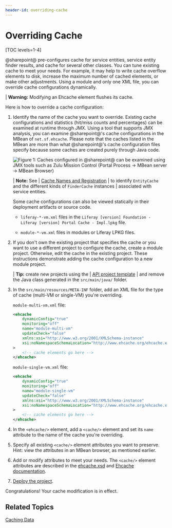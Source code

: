 ```yaml
---
header-id: overriding-cache
---
```


# Overriding Cache

[TOC levels=1-4]

@sharepoint@ pre-configures cache for service entities, service entity finder
results, and cache for several other classes. You can tune existing cache to meet
your needs. For example, it may help to write cache overflow elements to disk,
increase the maximum number of cached elements, or make other adjustments. Using
a module and only one XML file, you can override cache configurations
dynamically. 

| **Warning:** Modifying an Ehcache element flushes its cache. 

Here is how to override a cache configuration: 

1.  Identify the name of the cache you want to override. Existing cache 
    configurations and statistics (hit/miss counts and percentages) can be
    examined at runtime through JMX. Using a tool that supports JMX analysis,
    you can examine @sharepoint@'s cache configurations in the MBean of
    `net.sf.ehcache`. Please note that the caches listed in the MBean are more
    than what @sharepoint@'s cache configuration files specify because some caches
    are created purely through Java code.

    ![Figure 1: Caches configured in @sharepoint@ can be examined using JMX tools such as Zulu Mission Control  \(Portal Process &rarr; MBean server  &rarr; MBean Browser\)](../../images/zulu-mission-control.png)

    | **Note:** See
    | [Cache Names and Registration](/docs/7-2/frameworks/-/knowledge_base/f/cache-configuration#cache-names-and-registration)
    | to identify `EntityCache` and the different kinds of `FinderCache` instances 
    | associated with service entities. 

    Some cache configurations can also be viewed statically in their deployment
    artifacts or source code.

    -   `liferay-*-vm.xml` files in the
        `Liferay [version] Foundation - Liferay [version] Portal Cache - Impl.lpkg` file.

    -   `module-*-vm.xml` files in modules or Liferay LPKG files.

2.  If you don't own the existing project that specifies the cache or you want 
    to use a different project to configure the cache, create a module project.
    Otherwise, edit the cache in the existing project. These instructions
    demonstrate adding the cache configuration to a new module project. 

    | **Tip:** create new projects using the
    | [API project template](/docs/7-2/reference/-/knowledge_base/r/api-template)
    | and remove the Java class generated in the `src/main/java/` folder.

3.  In the `src/main/resources/META-INF` folder, add an XML file for the type of
    cache (multi-VM or single-VM) you're overriding.

    `module-multi-vm.xml` file:

    ```xml
    <ehcache
        dynamicConfig="true"
        monitoring="off"
        name="module-multi-vm"
        updateCheck="false"
        xmlns:xsi="http://www.w3.org/2001/XMLSchema-instance"
        xsi:noNamespaceSchemaLocation="http://www.ehcache.org/ehcache.xsd"
    >
        <!-- cache elements go here -->
    </ehcache>
    ```

    `module-single-vm.xml` file:

    ```xml
    <ehcache
        dynamicConfig="true"
        monitoring="off"
        name="module-single-vm"
        updateCheck="false"
        xmlns:xsi="http://www.w3.org/2001/XMLSchema-instance"
        xsi:noNamespaceSchemaLocation="http://www.ehcache.org/ehcache.xsd"
    >
        <!-- cache elements go here -->
    </ehcache>
    ```

4.  In the `<ehcache/>` element, add a `<cache/>` element and set its `name`
    attribute to the name of the cache you're overriding.

5.  Specify all existing `<cache/>` element attributes you want to preserve. 
    Hint: view the attributes in an MBean browser, as mentioned earlier. 

6.  Add or modify attributes to meet your needs. The `<cache/>` element 
    attributes are described in the
    [ehcache.xsd](http://www.ehcache.org/ehcache.xsd)
    and
    [Ehcache documentation](http://www.ehcache.org/documentation/2.8/configuration/index.html). 

7.  [Deploy the project](/docs/7-2/reference/-/knowledge_base/r/deploying-a-project). 

Congratulations! Your cache modification is in effect. 

## Related Topics 

[Caching Data](/docs/7-2/frameworks/-/knowledge_base/f/caching-data)

